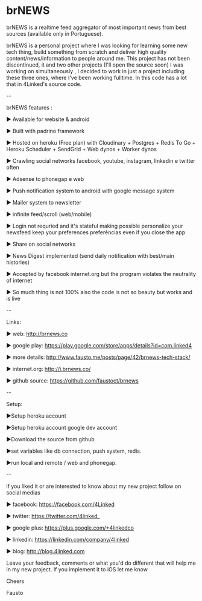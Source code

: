 # brNEWS
brNEWS is a realtime feed aggregator of most important news from best sources (available only in Portuguese).

brNEWS is a personal project where I was looking for learning some new tech thing, build something from scratch and deliver high quality content/news/information to people around me. This project has not been discontinued, it and two other projects (I'll open the source soon) I was working on simultaneously , I decided to work in just a project including these three ones, where I've been working fulltime. In this code has a lot that in 4Linked's source code.


--

brNEWS features :

► Available for website & android

► Built with padrino framework

► Hosted on heroku (Free plan) with Cloudinary + Postgres + Redis To Go + Heroku Scheduler + SendGrid + Web dynos + Worker dynos

► Crawling social networks facebook, youtube, instagram, linkedin e twitter often

► Adsense to phonegap e web

► Push notification system to android with google message system

► Mailer system to newsletter

► infinite feed/scroll (web/mobile)

► Login not requried and it's stateful making possible personalize your newsfeed keep your preferences preferências even if you close the app

► Share on social networks

► News Digest implemented (send daily notification with best/main histories)

► Accepted by facebook internet.org but the program violates the neutrality of internet

► So much thing is not 100% also the code is not so beauty but works and is live


--

Links: 

► web: http://brnews.co

► google play: https://play.google.com/store/apps/details?id=com.linked4

► more details: http://www.fausto.me/posts/page/42/brnews-tech-stack/

► internet.org: http://i.brnews.co/

► github source: https://github.com/faustoct/brnews


--

Setup: 

►Setup heroku account 

►Setup heroku account google dev account

►Download the source from github

►set variables like db connection, push system, redis.

►run local and remote / web and phonegap.


--

if you liked it or are interested to know about my new project follow on social medias 

► facebook: https://facebook.com/4Linked 

► twitter: https://twitter.com/4linked_ 

► google plus: https://plus.google.com/+4linkedco

► linkedin: https://linkedin.com/company/4linked

► blog: http://blog.4linked.com


Leave your feedback, comments or what you'd do different that will help me in my new project. If you implement it to iOS let me know



Cheers

Fausto
